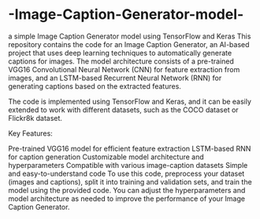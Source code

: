 # -Image-Caption-Generator-model-
a simple Image Caption Generator model using TensorFlow and Keras
This repository contains the code for an Image Caption Generator, an AI-based project that uses deep learning techniques to automatically generate captions for images. The model architecture consists of a pre-trained VGG16 Convolutional Neural Network (CNN) for feature extraction from images, and an LSTM-based Recurrent Neural Network (RNN) for generating captions based on the extracted features.

The code is implemented using TensorFlow and Keras, and it can be easily extended to work with different datasets, such as the COCO dataset or Flickr8k dataset.

Key Features:

Pre-trained VGG16 model for efficient feature extraction
LSTM-based RNN for caption generation
Customizable model architecture and hyperparameters
Compatible with various image-caption datasets
Simple and easy-to-understand code
To use this code, preprocess your dataset (images and captions), split it into training and validation sets, and train the model using the provided code. You can adjust the hyperparameters and model architecture as needed to improve the performance of your Image Caption Generator.
